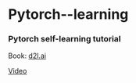 # Pytorch--learning

### Pytorch self-learning tutorial

Book: [d2l.ai](https://zh-v2.d2l.ai/index.html)

[Video](https://space.bilibili.com/1567748478)
